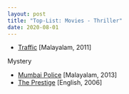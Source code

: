 ```yaml
---
layout: post
title: "Top-List: Movies - Thriller"
date: 2020-08-01
---
```


* [Traffic](https://www.hotstar.com/in/movies/traffic/1000100644) [Malayalam, 2011]

Mystery
* [Mumbai Police](https://www.hotstar.com/in/movies/mumbai-police/1000081082) [Malayalam, 2013]
* [The Prestige](https://www.primevideo.com/detail/0NHF8XHW3MHY857TGPSWTYCXTI) [English, 2006]